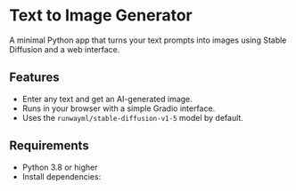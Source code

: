 # Text to Image Generator

A minimal Python app that turns your text prompts into images using Stable Diffusion and a web interface.

## Features

- Enter any text and get an AI-generated image.
- Runs in your browser with a simple Gradio interface.
- Uses the `runwayml/stable-diffusion-v1-5` model by default.

## Requirements

- Python 3.8 or higher
- Install dependencies:
